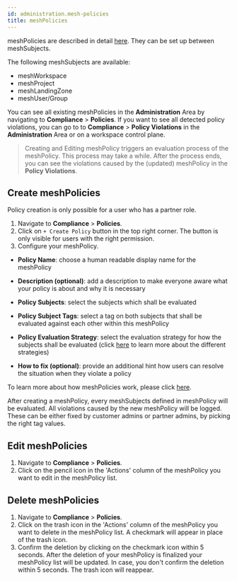 ```yaml
---
id: administration.mesh-policies
title: meshPolicies
---
```


meshPolicies are described in detail [here](meshcloud.policies.md). They can be set up between meshSubjects.

The following meshSubjects are available:

- meshWorkspace
- meshProject
- meshLandingZone
- meshUser/Group

You can see all existing meshPolicies in the **Administration** Area by navigating to **Compliance** > **Policies**.
If you want to see all detected policy violations, you can go to to **Compliance** > **Policy Violations** in the **Administration** Area or on a workspace control plane.

> Creating and Editing meshPolicy triggers an evaluation process of the meshPolicy. This process may take a while. After the process ends, you can see the violations caused by the (updated) meshPolicy in the **Policy Violations**.

## Create meshPolicies

Policy creation is only possible for a user who has a partner role.

1. Navigate to **Compliance** > **Policies**.
2. Click on `+ Create Policy` button in the top right corner. The button is only visible for users with the right permission.
3. Configure your meshPolicy.

- **Policy Name**: choose a human readable display name for the meshPolicy

- **Description (optional)**: add a description to make everyone aware what your policy is about and why it is necessary

- **Policy Subjects**: select the subjects which shall be evaluated

- **Policy Subject Tags**: select a tag on both subjects that shall be evaluated against each other within this meshPolicy

- **Policy Evaluation Strategy**: select the evaluation strategy for how the subjects shall be evaluated (click [here](meshcloud.policies.md#meshPolicy-evaluation-strategy) to learn more about the different strategies)

- **How to fix (optional)**: provide an additional hint how users can resolve the situation when they violate a policy

To learn more about how meshPolicies work, please click [here](meshcloud.policies.md).

After creating a meshPolicy, every meshSubjects defined in meshPolicy will be evaluated. All violations caused by the new meshPolicy will be logged. These can be either fixed by customer admins or partner admins, by picking the right tag values.

## Edit meshPolicies

1. Navigate to **Compliance** > **Policies**.
2. Click on the pencil icon in the 'Actions' column of the meshPolicy you want to edit in the meshPolicy list.


## Delete meshPolicies

1. Navigate to **Compliance** > **Policies**.
2. Click on the trash icon in the 'Actions' column of the meshPolicy you want to delete in the meshPolicy list. A checkmark will appear in place of the trash icon.
3. Confirm the deletion by clicking on the checkmark icon within 5 seconds. After the deletion of your meshPolicy is finalized your meshPolicy list will be updated. In case, you don't confirm the deletion within 5 seconds. The trash icon will reappear.

